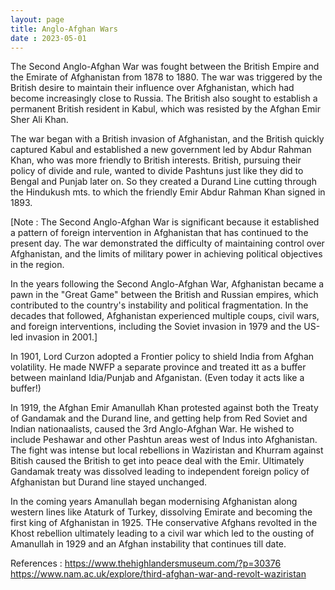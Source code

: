 ```yaml
---
layout: page
title: Anglo-Afghan Wars
date : 2023-05-01
---
```


The Second Anglo-Afghan War was fought between the British Empire and the Emirate of Afghanistan from 1878 to 1880. The war was triggered by the British desire to maintain their influence over Afghanistan, which had become increasingly close to Russia. The British also sought to establish a permanent British resident in Kabul, which was resisted by the Afghan Emir Sher Ali Khan.

The war began with a British invasion of Afghanistan, and the British quickly captured Kabul and established a new government led by Abdur Rahman Khan, who was more friendly to British interests. British, pursuing their policy of divide and rule, wanted to divide Pashtuns just like they did to Bengal and Punjab later on. So they created a Durand Line cutting through the Hindukush mts. to which the friendly Emir Abdur Rahman Khan signed in 1893.

[Note : The Second Anglo-Afghan War is significant because it established a pattern of foreign intervention in Afghanistan that has continued to the present day. The war demonstrated the difficulty of maintaining control over Afghanistan, and the limits of military power in achieving political objectives in the region.

In the years following the Second Anglo-Afghan War, Afghanistan became a pawn in the "Great Game" between the British and Russian empires, which contributed to the country's instability and political fragmentation. In the decades that followed, Afghanistan experienced multiple coups, civil wars, and foreign interventions, including the Soviet invasion in 1979 and the US-led invasion in 2001.]

In 1901, Lord Curzon adopted a Frontier policy to shield India from Afghan volatility. He made NWFP a separate province and treated itt as a buffer between mainland Idia/Punjab and Afganistan. (Even today it acts like a buffer!)

In 1919, the Afghan Emir Amanullah Khan protested against both the Treaty of Gandamak and the Durand line, and getting help from Red Soviet and Indian nationaalists, caused the 3rd Anglo-Afghan War. He wished to include Peshawar and other Pashtun areas west of Indus into Afghanistan. The fight was intense but local rebellions in Waziristan and Khurram against Bitish caused the British to get into peace  deal with the Emir. Ultimately Gandamak treaty was dissolved leading to independent foreign policy of Afghanistan but Durand line stayed unchanged. 

In the coming years Amanullah began modernising Afghanistan along western lines like Ataturk of Turkey, dissolving Emirate and becoming the first king of Afghanistan in 1925. THe  conservative Afghans revolted in the Khost rebellion ultimately leading to a civil war which led to the ousting of Amanullah in 1929 and an Afghan instability that continues till date.

References :
https://www.thehighlandersmuseum.com/?p=30376
https://www.nam.ac.uk/explore/third-afghan-war-and-revolt-waziristan